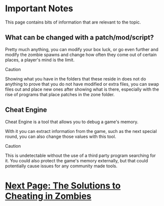 # Important Notes
This page contains bits of information that are relevant to the topic.

## What can be changed with a patch/mod/script?
Pretty much anything, you can modify your box luck, or go even further and modify the zombie spawns and change how often they come out of certain places, a player's mind is the limit.

> [!CAUTION]
> Showing what you have in the folders that these reside in does not do anything to prove that you do not have modified or extra files, you can swap files out and place new ones after showing what is there, especially with the rise of programs that place patches in the zone folder.

## Cheat Engine
Cheat Engine is a tool that allows you to debug a game's memory.

With it you can extract information from the game, such as the next special round, you can also change those values with this tool.

> [!CAUTION]
> This is undetectable without the use of a third party program searching for it. You could also protect the game's memory externally, but that could potentially cause issues for any community made tools.

# [Next Page: The Solutions to Cheating in Zombies](Solutions-to-Cheating.md)
